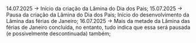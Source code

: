 14.07.2025 -> Início da criação da Lâmina do Dia dos Pais;
15.07.2025 -> Pausa da criação da Lâmina do Dia dos Pais; Início do desenvolvimento da Lâmina das férias de Janeiro;
16.07.2025 -> Mais da metade da Lâmina das férias de Janeiro concluída, no entanto, tudo indica que essa será pausada (e possivelmente descontinuada) também;